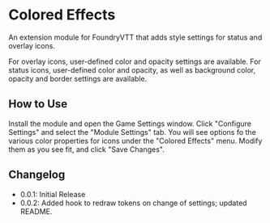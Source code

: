 # Colored Effects

An extension module for FoundryVTT that adds style settings for status and overlay icons.


For overlay icons, user-defined color and opacity settings are available. For status icons, user-defined color and opacity, as well as background color, opacity and border settings are available.

## How to Use

Install the module and open the Game Settings window. Click "Configure Settings" and select the "Module Settings" tab. You will see options fo the various color properties for icons under the "Colored Effects" menu. Modify them as you see fit, and click "Save Changes".

## Changelog

* 0.0.1: Initial Release
* 0.0.2: Added hook to redraw tokens on change of settings; updated README.
